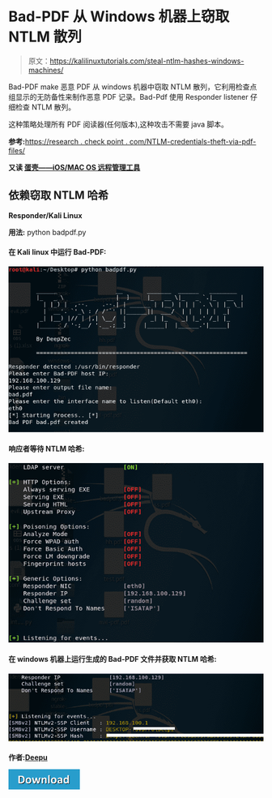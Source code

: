 # Bad-PDF 从 Windows 机器上窃取 NTLM 散列

> 原文：<https://kalilinuxtutorials.com/steal-ntlm-hashes-windows-machines/>

Bad-PDF make 恶意 PDF 从 windows 机器中窃取 NTLM 散列，它利用检查点组显示的无防备性来制作恶意 PDF 记录。Bad-Pdf 使用 Responder listener 仔细检查 NTLM 散列。

这种策略处理所有 PDF 阅读器(任何版本),这种攻击不需要 java 脚本。

**参考:**[https://research . check point . com/NTLM-credentials-theft-via-pdf-files/](https://research.checkpoint.com/ntlm-credentials-theft-via-pdf-files/)

**又读 [蛋壳——iOS/MAC OS 远程管理工具](http://kalilinuxtutorials.com/eggshell-remote-administration-tool/)**

## **依赖窃取 NTLM 哈希**

**Responder/Kali Linux**

**用法:** python badpdf.py

#### **在 Kali linux 中运行 Bad-PDF:**

![](img//929207772f01b9d56ba97c340418990b.png)

#### **响应者等待 NTLM 哈希:**

![](img//a004355450b993ed1fad14691c5ae714.png)

#### **在 windows 机器上运行生成的 Bad-PDF 文件并获取 NTLM 哈希:**

![](img//97deb3d4985093113b28fa6592155036.png)

**作者:[Deepu](http://twitter.com/DeepZec)**

**[![](img//a51de913dc60eee505c4a68651ee8e4d.png)](https://github.com/deepzec/Bad-Pdf)**